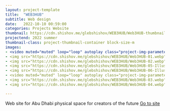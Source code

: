 ```yaml
---
layout: project-template
title:  "WEB3HUB"
subtitle: Web design
date:   2022-10-10 00:59:00
categories: Projects Website
thumbnail: https://cdn.shishov.me/glebshishov/WEB3HUB/Web3HUB-thumbnail.webp
projectend: 2022 summer
thumbnail-class: project-thumbnail-container block-size-m
images:
- <video muted="muted" loop="loop" autoplay class="project-img-parameters img-size-full" style="height: 300px"> <source src="https://cdn.shishov.me/glebshishov/WEB3HUB/full%20render0001-0048.mp4"></video>
- <img src="https://cdn.shishov.me/glebshishov/WEB3HUB/Web3HUB-01.webp" class="project-img-parameters img-size-full" alt="WEB3HUB-1">
- <img src="https://cdn.shishov.me/glebshishov/WEB3HUB/Web3HUB-02.webp" class="project-img-parameters img-size-full" alt="WEB3HUB-2">
- <img src="https://cdn.shishov.me/glebshishov/WEB3HUB/Web3HUB-05-Illustration.webp" class="project-img-parameters img-size-full" alt="WEB3HUB-3">
- <img src="https://cdn.shishov.me/glebshishov/WEB3HUB/Web3HUB-06-Illustration-01.webp" class="project-img-parameters img-size-half" alt="WEB3HUB-4">
- <video muted="muted" loop="loop" autoplay class="project-img-parameters img-size-half"> <source src="https://cdn.shishov.me/glebshishov/WEB3HUB/cube.mp4"></video>
- <img src="https://cdn.shishov.me/glebshishov/WEB3HUB/Web3HUB-03.webp" class="project-img-parameters img-size-full" alt="WEB3HUB-6">
- <img src="https://cdn.shishov.me/glebshishov/WEB3HUB/Web3HUB-04.webp" class="project-img-parameters img-size-full" alt="WEB3HUB-7">

---
```


Web site for Abu Dhabi physical space for creators of the future
<a href="https://d1uiasv94k5m8r.cloudfront.net/Site.html" target="_blank">Go to site</a>

